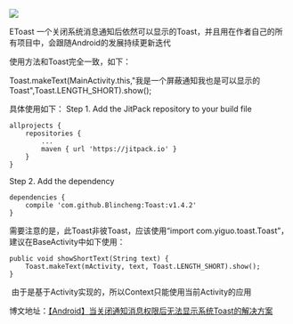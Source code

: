 [![](https://jitpack.io/v/Blincheng/Toast.svg)](https://jitpack.io/#Blincheng/Toast)

EToast 一个关闭系统消息通知后依然可以显示的Toast，并且用在作者自己的所有项目中，会跟随Android的发展持续更新迭代

使用方法和Toast完全一致，如下：


Toast.makeText(MainActivity.this,"我是一个屏蔽通知我也是可以显示的Toast",Toast.LENGTH_SHORT).show();

具体使用如下：
Step 1. Add the JitPack repository to your build file


	allprojects {
		repositories {
			...
			maven { url 'https://jitpack.io' }
		}
	}
  
Step 2. Add the dependency


  	dependencies {
		compile 'com.github.Blincheng:Toast:v1.4.2'
	}
  
  
  需要注意的是，此Toast非彼Toast，应该使用“import com.yiguo.toast.Toast”，建议在BaseActivity中如下使用：
  
  
	public void showShortText(String text) {
		Toast.makeText(mActivity, text, Toast.LENGTH_SHORT).show();
	}
  由于是基于Activity实现的，所以Context只能使用当前Activity的应用
  
  博文地址：[【Android】当关闭通知消息权限后无法显示系统Toast的解决方案](http://blog.csdn.net/qq_25867141/article/details/52807705) 
